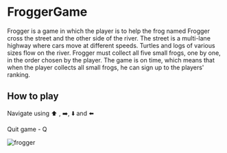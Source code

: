 # FroggerGame

Frogger is a game in which the player is to help the frog named Frogger cross the street and the other side of the river.
The street is a multi-lane highway where cars move at different speeds. Turtles and logs of various sizes flow on the river.
Frogger must collect all five small frogs, one by one, in the order chosen by the player. The game is on time, which means 
that when the player collects all small frogs, he can sign up to the players' ranking. 

## How to play

Navigate using ⬆️ , ➡️, ⬇️ and ⬅️

Quit game - Q


![frogger](https://user-images.githubusercontent.com/30875812/36076066-d0201d7e-0f57-11e8-8eff-8c92d7e5a283.png)
